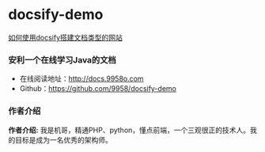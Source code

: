 # docsify-demo

[如何使用docsify搭建文档类型的网站](https://mp.weixin.qq.com/s/TPXHaTdfTYKrcpm77gPHyA)

### 安利一个在线学习Java的文档

- 在线阅读地址：http://docs.9958o.com
- Github：https://github.com/9958/docsify-demo

### 作者介绍

**作者介绍:**  我是机哥，精通PHP、python，懂点前端，一个三观很正的技术人。我的目标是成为一名优秀的架构师。
